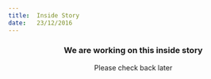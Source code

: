 ```yaml
---
title:  Inside Story
date:   23/12/2016
---
```


### <center>We are working on this inside story</center> 

 <center>Please check back later</center>